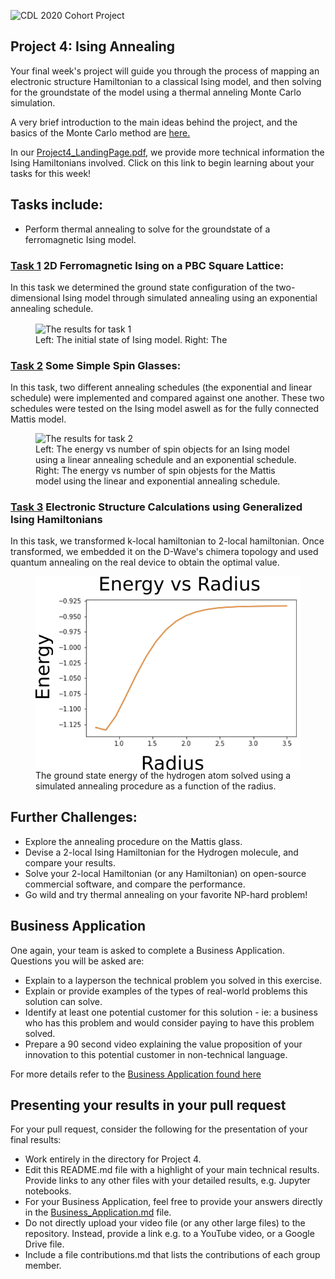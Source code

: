![CDL 2020 Cohort Project](../figures/CDL_logo.jpg)
## Project 4: Ising Annealing

Your final week's project will guide you through the process of mapping an electronic structure Hamiltonian to a classical Ising model, and then solving for the groundstate of the model using a thermal anneling Monte Carlo simulation.

A very brief introduction to the main ideas behind the project, and the basics of the Monte Carlo method are
[here.](https://github.com/CDL-Quantum/CohortProject_2020/blob/master/CDL_2020_docs.pdf)

In our [Project4_LandingPage.pdf](https://github.com/CDL-Quantum/CohortProject_2020/blob/master/Project_4_Ising_Annealer/Project4_LandingPage.pdf),
we provide more technical information the Ising Hamiltonians involved.
Click on this link to begin learning about your tasks for this week!

## Tasks include:
* Perform thermal annealing to solve for the groundstate of a ferromagnetic Ising model.

### [Task 1](Task_1.ipynb) 2D Ferromagnetic Ising on a PBC Square Lattice: 
In this task we determined the ground state configuration of the two-dimensional Ising model through simulated annealing
using an exponential annealing schedule.

<p align="center">
<figure>
  <img src="img/Task1_results.png" alt="The results for task 1" align="center">
  <figcaption> Left: The initial state of Ising model. Right: The </figcaption>
</figure>
</p>

### [Task 2](Task_2.ipynb) Some Simple Spin Glasses:
In this task, two different annealing schedules (the exponential and linear schedule) were implemented and compared
against one another. These two schedules were tested on the Ising model aswell as for the fully 
connected Mattis model. 

<p align="center">
<figure>
  <img src="img/Task2_comparison.png" alt="The results for task 2" style="width: 50%; height: 50%">
  <figcaption>Left: The energy vs number of spin objects for an Ising model using a linear annealing schedule and an exponential schedule. 
  Right: The energy vs number of spin objests for the Mattis model using the linear and exponential annealing schedule. </figcaption>
</figure>
</p>


### [Task 3](Task_3.ipynb) Electronic Structure Calculations using Generalized Ising Hamiltonians
In this task, we transformed k-local hamiltonian to 2-local hamiltonian. Once transformed, we embedded 
it on the D-Wave's chimera topology and used quantum annealing on the real device to obtain the optimal value.

<p align="center">
<figure>
  <img src="img/Task3_Energy_vs_radius.png" alt="The results for task 3" align="center">
  <figcaption>The ground state energy of the hydrogen atom solved using a simulated annealing procedure as a function of the radius.</figcaption>
</figure>
</p>



## Further Challenges: 
* Explore the annealing procedure on the Mattis glass.
* Devise a 2-local Ising Hamiltonian for the Hydrogen molecule, and compare your results.
* Solve your 2-local Hamiltonian (or any Hamiltonian) on open-source commercial software, and compare the performance.
* Go wild and try thermal annealing on your favorite NP-hard problem!

## Business Application
One again, your team is asked to complete a Business Application. Questions you will be asked are:

* Explain to a layperson the technical problem you solved in this exercise.
* Explain or provide examples of the types of real-world problems this solution can solve.
* Identify at least one potential customer for this solution - ie: a business who has this problem and would consider paying to have this problem solved.
* Prepare a 90 second video explaining the value proposition of your innovation to this potential customer in non-technical language.

For more details refer to the [Business Application found here](./Business_Application.md)

## Presenting your results in your pull request
For your pull request, consider the following for the presentation of your final results:
- Work entirely in the directory for Project 4.
- Edit this README.md file with a highlight of your main technical results.  Provide links to any other files with your detailed results, e.g. Jupyter notebooks.
- For your Business Application, feel free to provide your answers directly in the 
[Business_Application.md](./Business_Application.md) file.
- Do not directly upload your video file (or any other large files) to the repository.  Instead, provide a link e.g. to a YouTube video, or a Google Drive file.
- Include a file contributions.md that lists the contributions of each group member.
